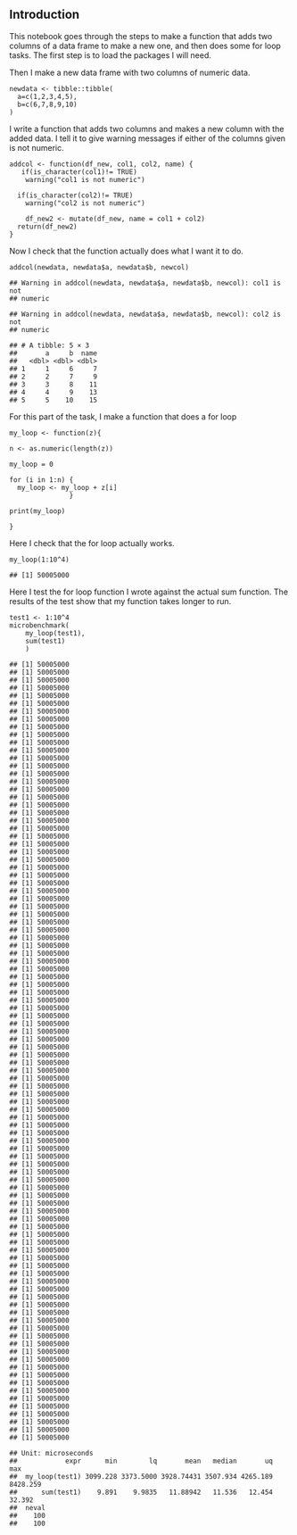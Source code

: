 Introduction
------------

This notebook goes through the steps to make a function that adds two
columns of a data frame to make a new one, and then does some for loop
tasks. The first step is to load the packages I will need.

Then I make a new data frame with two columns of numeric data.

    newdata <- tibble::tibble(
      a=c(1,2,3,4,5),
      b=c(6,7,8,9,10)
    )

I write a function that adds two columns and makes a new column with the
added data. I tell it to give warning messages if either of the columns
given is not numeric.

    addcol <- function(df_new, col1, col2, name) {
       if(is_character(col1)!= TRUE)
        warning("col1 is not numeric") 
      
      if(is_character(col2)!= TRUE)
        warning("col2 is not numeric")
      
        df_new2 <- mutate(df_new, name = col1 + col2)
      return(df_new2)
    }

Now I check that the function actually does what I want it to do.

    addcol(newdata, newdata$a, newdata$b, newcol)

    ## Warning in addcol(newdata, newdata$a, newdata$b, newcol): col1 is not
    ## numeric

    ## Warning in addcol(newdata, newdata$a, newdata$b, newcol): col2 is not
    ## numeric

    ## # A tibble: 5 × 3
    ##       a     b  name
    ##   <dbl> <dbl> <dbl>
    ## 1     1     6     7
    ## 2     2     7     9
    ## 3     3     8    11
    ## 4     4     9    13
    ## 5     5    10    15

For this part of the task, I make a function that does a for loop

    my_loop <- function(z){

    n <- as.numeric(length(z))

    my_loop = 0

    for (i in 1:n) {
      my_loop <- my_loop + z[i]
                   }

    print(my_loop)

    }

Here I check that the for loop actually works.

    my_loop(1:10^4)

    ## [1] 50005000

Here I test the for loop function I wrote against the actual sum
function. The results of the test show that my function takes longer to
run.

    test1 <- 1:10^4
    microbenchmark(
        my_loop(test1),
        sum(test1)
        )

    ## [1] 50005000
    ## [1] 50005000
    ## [1] 50005000
    ## [1] 50005000
    ## [1] 50005000
    ## [1] 50005000
    ## [1] 50005000
    ## [1] 50005000
    ## [1] 50005000
    ## [1] 50005000
    ## [1] 50005000
    ## [1] 50005000
    ## [1] 50005000
    ## [1] 50005000
    ## [1] 50005000
    ## [1] 50005000
    ## [1] 50005000
    ## [1] 50005000
    ## [1] 50005000
    ## [1] 50005000
    ## [1] 50005000
    ## [1] 50005000
    ## [1] 50005000
    ## [1] 50005000
    ## [1] 50005000
    ## [1] 50005000
    ## [1] 50005000
    ## [1] 50005000
    ## [1] 50005000
    ## [1] 50005000
    ## [1] 50005000
    ## [1] 50005000
    ## [1] 50005000
    ## [1] 50005000
    ## [1] 50005000
    ## [1] 50005000
    ## [1] 50005000
    ## [1] 50005000
    ## [1] 50005000
    ## [1] 50005000
    ## [1] 50005000
    ## [1] 50005000
    ## [1] 50005000
    ## [1] 50005000
    ## [1] 50005000
    ## [1] 50005000
    ## [1] 50005000
    ## [1] 50005000
    ## [1] 50005000
    ## [1] 50005000
    ## [1] 50005000
    ## [1] 50005000
    ## [1] 50005000
    ## [1] 50005000
    ## [1] 50005000
    ## [1] 50005000
    ## [1] 50005000
    ## [1] 50005000
    ## [1] 50005000
    ## [1] 50005000
    ## [1] 50005000
    ## [1] 50005000
    ## [1] 50005000
    ## [1] 50005000
    ## [1] 50005000
    ## [1] 50005000
    ## [1] 50005000
    ## [1] 50005000
    ## [1] 50005000
    ## [1] 50005000
    ## [1] 50005000
    ## [1] 50005000
    ## [1] 50005000
    ## [1] 50005000
    ## [1] 50005000
    ## [1] 50005000
    ## [1] 50005000
    ## [1] 50005000
    ## [1] 50005000
    ## [1] 50005000
    ## [1] 50005000
    ## [1] 50005000
    ## [1] 50005000
    ## [1] 50005000
    ## [1] 50005000
    ## [1] 50005000
    ## [1] 50005000
    ## [1] 50005000
    ## [1] 50005000
    ## [1] 50005000
    ## [1] 50005000
    ## [1] 50005000
    ## [1] 50005000
    ## [1] 50005000
    ## [1] 50005000
    ## [1] 50005000
    ## [1] 50005000
    ## [1] 50005000
    ## [1] 50005000
    ## [1] 50005000

    ## Unit: microseconds
    ##            expr      min        lq       mean   median       uq      max
    ##  my_loop(test1) 3099.228 3373.5000 3928.74431 3507.934 4265.189 8428.259
    ##      sum(test1)    9.891    9.9835   11.88942   11.536   12.454   32.392
    ##  neval
    ##    100
    ##    100
